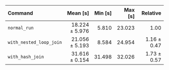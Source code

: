 | Command | Mean [s] | Min [s] | Max [s] | Relative |
|:---|---:|---:|---:|---:|
| `normal_run` | 18.224 ± 5.976 | 5.810 | 23.023 | 1.00 |
| `with_nested_loop_join` | 21.056 ± 5.193 | 8.584 | 24.954 | 1.16 ± 0.47 |
| `with_hash_join` | 31.616 ± 0.154 | 31.498 | 32.026 | 1.73 ± 0.57 |
